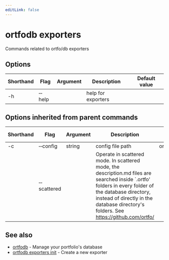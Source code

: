```yaml
---
editLink: false
---
```


# ortfodb exporters

Commands related to ortfo/db exporters

## Options

| Shorthand | Flag | Argument | Description | Default value |
| --- | --- | --- | --- | --- |
| -h | &dash;&dash;help | | help for exporters 

## Options inherited from parent commands

| Shorthand | Flag | Argument | Description | Default value |
| --- | --- | --- | --- | --- |
| -c | &dash;&dash;config | string | config file path | ortfodb.yaml
| | &dash;&dash;scattered | | Operate in scattered mode. In scattered mode, the description.md files are searched inside `.ortfo' folders in every folder of the database directory, instead of directly in the database directory's folders. See https://github.com/ortfo/ 

## See also

* [ortfodb](global-options.md)	 - Manage your portfolio's database
* [ortfodb exporters init](exporters-init.md)	 - Create a new exporter

